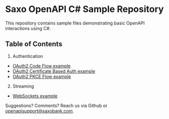 # Saxo OpenAPI C# Sample Repository

This repository contains sample files demonstrating basic OpenAPI interactions using C#.

## Table of Contents

1. Authentication
  - [OAuth2 Code Flow example](authentication/Authentication_CodeFlow)
  - [OAuth2 Certificate Based Auth example](authentication/Authentication_Cba)
  - [OAuth2 PKCE Flow example](authentication/Authentication_PKCE)

2. Streaming
  - [WebSockets example](websockets)

Suggestions? Comments? Reach us via Github or openapisupport@saxobank.com.
